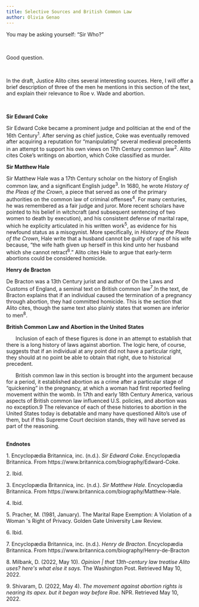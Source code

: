 ```yaml
---
title: Selective Sources and British Common Law
author: Olivia Genao
---
```

<p>You may be asking yourself: “Sir Who?”</p>
<br>
<p>Good question. </p>
<br>

<p>
In the draft, Justice Alito cites several interesting sources. Here, I will offer a brief description of three of the men he mentions in this section of the text, and explain their relevance to Roe v. Wade and abortion. </p>
<br>

<b>Sir Edward Coke</b>
<p>Sir Edward Coke became a prominent judge and politician at the end of the 16th Century<sup>1</sup>.  After serving as chief justice, Coke was eventually removed after acquiring a reputation for “manipulating” several medieval precedents in an attempt to support his own views on 17th Century common law<sup>2</sup>. Alito cites Coke’s writings on abortion, which Coke classified as murder. </p>

<b>Sir Matthew Hale</b>
<p>Sir Matthew Hale was a 17th Century scholar on the history of English common law, and a significant English judge<sup>3</sup>.  In 1680, he wrote <i>History of the Pleas of the Crown</i>, a piece that served as one of the primary authorities on the common law of criminal offenses<sup>4</sup>. For many centuries, he was remembered as a fair judge and juror. More recent scholars have pointed to his belief in witchcraft (and subsequent sentencing of two women to death by execution), and his consistent defense of marital rape, which he explicity articulated in his written work<sup>5</sup>, as evidence for his newfound status as a misogynist. More specifically, in  <i>History of the Pleas of the Crown</i>, Hale write that a husband cannot be guilty of rape of his wife because, “the wife hath given up herself in this kind unto her husband which she cannot retract<sup>6</sup>.” Alito cites Hale to argue that early-term abortions could be considered homicide. </p>

<b>Henry de Bracton</b>
<p>De Bracton was a 13th Century jurist and author of On the Laws and Customs of England, a seminal text on British common law<sup>7</sup>.In the text, de Bracton explains that if an individual caused the termination of a pregnancy through abortion, they had committed homicide. This is the section that Alito cites, though the same text also plainly states that women are inferior to men<sup>8</sup>.</p>

<b>British Common Law and Abortion in the United States</b>

<p style="text-indent: 25px;">Inclusion of each of these figures is done in an attempt to establish that there is a long history of laws against abortion. The logic here, of course, suggests that if an individual at any point did not have a particular right, they should at no point be able to obtain that right, due to historical precedent. </p>

<p style="text-indent: 25px;">British common law in this section is brought into the argument because for a period, it established abortion as a crime after a particular stage of “quickening” in the pregnancy, at which a woman had first reported feeling movement within the womb. In 17th and early 18th Century America, various aspects of British common law influenced U.S. policies, and abortion was no exception.9 The relevance of each of these histories to abortion in the United States today is debatable and many have questioned Alito’s use of them, but if this Supreme Court decision stands, they will have served as part of the reasoning.  </p>

<br>
<b>Endnotes</b>
<p> 1.  Encyclopædia Britannica, inc. (n.d.). <i>Sir Edward Coke</i>. Encyclopædia Britannica. From https://www.britannica.com/biography/Edward-Coke.</p>
<p> 2.  Ibid.</p>
<p> 3.  Encyclopædia Britannica, inc. (n.d.). <i>Sir Matthew Hale</i>. Encyclopædia Britannica. From https://www.britannica.com/biography/Matthew-Hale.</p>
<p> 4.  Ibid.</p>
<p> 5.  Pracher, M. (1981, January). The Marital Rape Exemption: A Violation of a Woman 's Right of Privacy. Golden Gate University Law Review.</p>
<p> 6.  Ibid.</p>
<p> 7.  Encyclopædia Britannica, inc. (n.d.). <i>Henry de Bracton</i>. Encyclopædia Britannica. From https://www.britannica.com/biography/Henry-de-Bracton</p>
<p> 8.  Milbank, D. (2022, May 10). <i>Opinion | that 13th-century law treatise Alito uses? here's what else it says</i>. The Washington Post. Retrieved May 10, 2022. </p>
<p> 9.  Shivaram, D. (2022, May 4). <i>The movement against abortion rights is nearing its apex. but it began way before Roe</i>. NPR. Retrieved May 10, 2022.</p>

